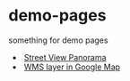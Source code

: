# demo-pages
something for demo pages

*  [Street View Panorama](http://bit.ly/street-view-panorama)
*  [WMS layer in Google Map](http://bit.ly/tiled-wms-overlay)
